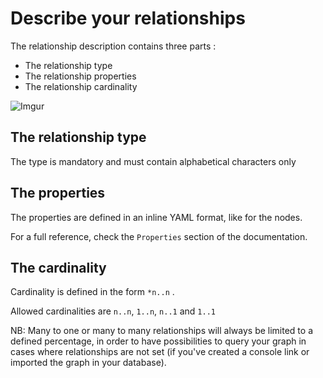 # Describe your relationships

The relationship description contains three parts :

* The relationship type
* The relationship properties
* The relationship cardinality

![Imgur](http://i.imgur.com/bxya0mc.png)

## The relationship type

The type is mandatory and must contain alphabetical characters only

## The properties

The properties are defined in an inline YAML format, like for the nodes.

For a full reference, check the `Properties` section of the documentation.

## The cardinality

Cardinality is defined in the form `*n..n` .

Allowed cardinalities are `n..n`, `1..n`, `n..1` and `1..1`


NB: Many to one or many to many relationships will always be limited to a defined percentage, in order to have possibilities to query your graph 
in cases where relationships are not set (if you've created a console link or imported the graph in your database).